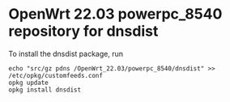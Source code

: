 OpenWrt 22.03 powerpc_8540 repository for dnsdist
========

To install the dnsdist package, run

```
echo "src/gz pdns /OpenWrt_22.03/powerpc_8540/dnsdist" >> /etc/opkg/customfeeds.conf
opkg update
opkg install dnsdist
```

